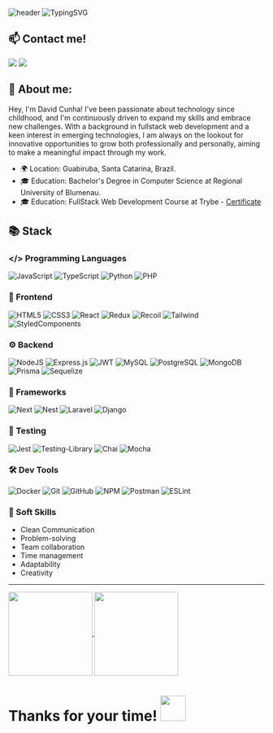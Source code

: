 ![header](https://capsule-render.vercel.app/api?type=waving&height=300&color=0078d4&text=>%20Hey%20there,%20Welcome!&textBg=false&section=header&reversal=false&fontColor=fff&animation=twinkling&descAlignY=50&descAlign=50)
![TypingSVG](https://readme-typing-svg.herokuapp.com?font=Fira+Code&size=30&duration=3000&pause=1000&color=fff&width=550&lines=David+Cunha;FullStack+Developer;Feel+free+to+contact+me!;)

## 📫 Contact me!
 <a href="mailto:contatodavidcunha@hotmail.com">
  <img src="https://img.shields.io/badge/Microsoft_Outlook-0078D4?style=for-the-badge&logo=microsoft-outlook&logoColor=white"></a>
</a>
  
 <a target='_blank' href="https://www.linkedin.com/in/davidlcunha/">
    <img src="https://img.shields.io/badge/LinkedIn-0077B5?style=for-the-badge&logo=linkedin&logoColor=white">
</a>

## 👋 About me:
Hey, I'm David Cunha! I've been passionate about technology since childhood, and I'm continuously driven to expand my skills and embrace new challenges. With a background in fullstack web development and a keen interest in emerging technologies, I am always on the lookout for innovative opportunities to grow both professionally and personally, aiming to make a meaningful impact through my work.

- 🌍 Location: Guabiruba, Santa Catarina, Brazil.
- 🎓 Education: Bachelor's Degree in Computer Science at Regional University of Blumenau.
- 🎓 Education: FullStack Web Development Course at Trybe - [Certificate](https://www.credential.net/9237181b-16cb-4d1d-bd74-4ad3f19f3e97#gs.cremfe)

## 📚 Stack

### </> Programming Languages

![JavaScript](https://img.shields.io/badge/javascript-%23323330.svg?style=for-the-badge&logo=javascript&logoColor=%23F7DF1E)
![TypeScript](https://img.shields.io/badge/typescript-%23007ACC.svg?style=for-the-badge&logo=typescript&logoColor=white)
![Python](https://img.shields.io/badge/python-3670A0?style=for-the-badge&logo=python&logoColor=ffdd54)
![PHP](https://img.shields.io/badge/php-777bb3?style=for-the-badge&logo=php&logoColor=white)

### 🎨 Frontend

![HTML5](https://img.shields.io/badge/html5-%23E34F26.svg?style=for-the-badge&logo=html5&logoColor=white)
![CSS3](https://img.shields.io/badge/css3-%231572B6.svg?style=for-the-badge&logo=css3&logoColor=white)
![React](https://img.shields.io/badge/react-23272f.svg?style=for-the-badge&logo=react&logoColor=white)
![Redux](https://img.shields.io/badge/redux-%23593d88.svg?style=for-the-badge&logo=redux&logoColor=white)
![Recoil](https://img.shields.io/badge/recoil-3578e5.svg?style=for-the-badge&logo=recoil&logoColor=white)
![Tailwind](https://img.shields.io/badge/tailwind_css-0ea5e9.svg?style=for-the-badge&logo=tailwindcss&logoColor=white)
![StyledComponents](https://img.shields.io/badge/styled_components-0b0c0f.svg?style=for-the-badge&logo=styledcomponents&logoColor=ffd465)

### ⚙️ Backend
![NodeJS](https://img.shields.io/badge/node.js-6DA55F?style=for-the-badge&logo=node.js&logoColor=white)
![Express.js](https://img.shields.io/badge/express.js-%23404d59.svg?style=for-the-badge&logo=express&logoColor=%2361DAFB)
![JWT](https://img.shields.io/badge/JWT-black?style=for-the-badge&logo=JSON%20web%20tokens)
![MySQL](https://img.shields.io/badge/MySQL-73618F?style=for-the-badge&logo=mysql&logoColor=white)
![PostgreSQL](https://img.shields.io/badge/postgreSQL-336791?style=for-the-badge&logo=postgresql&logoColor=white)
![MongoDB](https://img.shields.io/badge/MongoDB-%234ea94b.svg?style=for-the-badge&logo=mongodb&logoColor=white)
![Prisma](https://img.shields.io/badge/prisma-131722?style=for-the-badge&logo=prisma&logoColor=white)
![Sequelize](https://img.shields.io/badge/Sequelize-2e3b69?style=for-the-badge&logo=Sequelize&logoColor=white)

### 🧩 Frameworks
![Next](https://img.shields.io/badge/next-000.svg?style=for-the-badge&logo=next.js&logoColor=white)
![Nest](https://img.shields.io/badge/nest-ea2845?style=for-the-badge&logo=nestjs&logoColor=white)
![Laravel](https://img.shields.io/badge/Laravel-f4392e?style=for-the-badge&logo=laravel&logoColor=white)
![Django](https://img.shields.io/badge/django-44b78b?style=for-the-badge&logo=django&logoColor=white)

### 🧪 Testing

![Jest](https://img.shields.io/badge/-jest-%23C21325?style=for-the-badge&logo=jest&logoColor=white)
![Testing-Library](https://img.shields.io/badge/-TestingLibrary-%23E33332?style=for-the-badge&logo=testing-library&logoColor=white)
![Chai](https://img.shields.io/badge/-chai-f6eeda?style=for-the-badge&logo=chai&logoColor=000)
![Mocha](https://img.shields.io/badge/-mocha-8d6748?style=for-the-badge&logo=mocha&logoColor=white)

### 🛠️ Dev Tools
![Docker](https://img.shields.io/badge/docker-%230db7ed.svg?style=for-the-badge&logo=docker&logoColor=white)
![Git](https://img.shields.io/badge/git-%23F05033.svg?style=for-the-badge&logo=git&logoColor=white)
![GitHub](https://img.shields.io/badge/github-%23121011.svg?style=for-the-badge&logo=github&logoColor=white)
![NPM](https://img.shields.io/badge/NPM-%23CB3837.svg?style=for-the-badge&logo=npm&logoColor=white)
![Postman](https://img.shields.io/badge/Postman-FF6C37?style=for-the-badge&logo=postman&logoColor=white)
![ESLint](https://img.shields.io/badge/eslint-1d2938?style=for-the-badge&logo=eslint&logoColor=white)

### 🤝 Soft Skills
- Clean Communication
- Problem-solving
- Team collaboration
- Time management
- Adaptability
- Creativity

<hr>

<div>
    <a href='https://github.com/davidcunhadev'>
    <img align='center' height='165em' src='https://github-readme-stats.vercel.app/api?username=davidcunhadev&theme=transparent&text_color=adbac7&title_color=ffffff'>
    </a>
    <a href='https://github.com/davidcunhadev'>
    <img align='center' height='165em' src='https://github-readme-stats.vercel.app/api/top-langs/?username=davidcunhadev&layout=compact&theme=transparent&text_color=adbac7&title_color=ffffff'>
    </a>
</div>

<h1> Thanks for your time! <img src="https://user-images.githubusercontent.com/89549102/228119368-aa5a74ac-cb36-45a2-ad37-44844ff8d798.gif" width="50" height="50"></h1>

